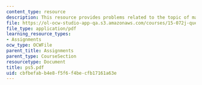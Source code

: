 ```yaml
---
content_type: resource
description: This resource provides problems related to the topic of markov process.
file: https://ol-ocw-studio-app-qa.s3.amazonaws.com/courses/15-072j-queues-theory-and-applications-spring-2006/cbfbefabb4e8f5f6f4becfb17161a63e_ps5.pdf
file_type: application/pdf
learning_resource_types:
- Assignments
ocw_type: OCWFile
parent_title: Assignments
parent_type: CourseSection
resourcetype: Document
title: ps5.pdf
uid: cbfbefab-b4e8-f5f6-f4be-cfb17161a63e
---
```

